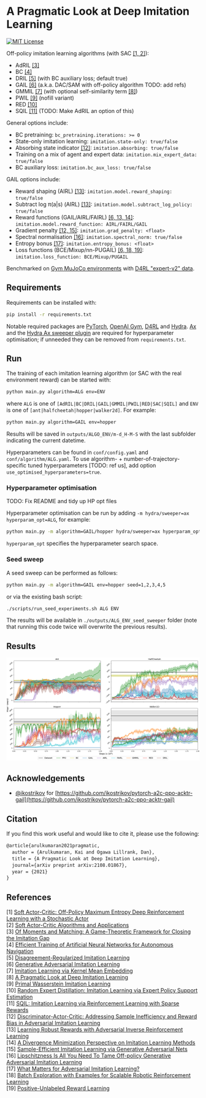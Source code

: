 # A Pragmatic Look at Deep Imitation Learning

[![MIT License](https://img.shields.io/badge/license-MIT-blue.svg)](LICENSE.md)

Off-policy imitation learning algorithms (with SAC [[1, 2]](#references)):

- AdRIL [[3]](#references)
- BC [[4]](#references)
- DRIL [[5]](#references) (with BC auxiliary loss; default true)
- GAIL [[6]](#references) (a.k.a. DAC/SAM with off-policy algorithm TODO: add refs)
- GMMIL [[7]](#references) (with optional self-similarity term [[8]](#references))
- PWIL [[9]](#references) (nofill variant)
- RED [[10]](#references)
- SQIL [[11]](#references) (TODO: Make AdRIL an option of this)

General options include:

- BC pretraining: `bc_pretraining.iterations: >= 0`
- State-only imitation learning: `imitation.state-only: true/false`
- Absorbing state indicator [[12]](#references): `imitation.absorbing: true/false`
- Training on a mix of agent and expert data: `imitation.mix_expert_data: true/false`
- BC auxiliary loss: `imitation.bc_aux_loss: true/false`

GAIL options include:

- Reward shaping (AIRL) [[13]](#references): `imitation.model.reward_shaping: true/false`
- Subtract log π(a|s) (AIRL) [[13]](#references): `imitation.model.subtract_log_policy: true/false`
- Reward functions (GAIL/AIRL/FAIRL) [[6, 13, 14]](#references): `imitation.model.reward_function: AIRL/FAIRL/GAIL`
- Gradient penalty [[12, 15]](#references): `imitation.grad_penalty: <float>`
- Spectral normalisation [[16]](#references): `imitation.spectral_norm: true/false`
- Entropy bonus [[17]](#references): `imitation.entropy_bonus: <float>`
- Loss functions (BCE/Mixup/nn-PUGAIL) [[6, 18, 19]](#references): `imitation.loss_function: BCE/Mixup/PUGAIL`

Benchmarked on [Gym MuJoCo environments](https://www.gymlibrary.dev/environments/mujoco/) with [D4RL "expert-v2" data](https://github.com/Farama-Foundation/D4RL/wiki/Tasks#gym).

## Requirements

Requirements can be installed with:
```sh
pip install -r requirements.txt
```
Notable required packages are [PyTorch](https://pytorch.org/), [OpenAI Gym](https://gym.openai.com/), [D4RL](https://github.com/Farama-Foundation/D4RL) and [Hydra](https://hydra.cc/). [Ax](https://ax.dev/) and the [Hydra Ax sweeper plugin](https://hydra.cc/docs/next/plugins/ax_sweeper/) are required for hyperparameter optimisation; if unneeded they can be removed from `requirements.txt`.

## Run

The training of each imitation learning algorithm (or SAC with the real environment reward) can be started with:
```sh
python main.py algorithm=ALG env=ENV
```
where `ALG` is one of `[AdRIL|BC|DRIL|GAIL|GMMIL|PWIL|RED|SAC|SQIL]` and `ENV` is one of `[ant|halfcheetah|hopper|walker2d]`. For example:
```sh
python main.py algorithm=GAIL env=hopper
```
Results will be saved in `outputs/ALGO_ENV/m-d_H-M-S` with the last subfolder indicating the current datetime.

Hyperparameters can be found in `conf/config.yaml` and `conf/algorithm/ALG.yaml`. To use algorithm- + number-of-trajectory-specific tuned hyperparameters [TODO: ref us], add option `use_optimised_hyperparameters=true`.

### Hyperparameter optimisation

TODO: Fix README and tidy up HP opt files

Hyperparameter optimisation can be run by adding `-m hydra/sweeper=ax hyperparam_opt=ALG`, for example:
```sh
python main.py -m algorithm=GAIL/hopper hydra/sweeper=ax hyperparam_opt=GAIL
```
`hyperparam_opt` specifies the hyperparameter search space.

### Seed sweep

A seed sweep can be performed as follows:
```sh
python main.py -m algorithm=GAIL env=hopper seed=1,2,3,4,5 
```
or via the existing bash script:
```sh
./scripts/run_seed_experiments.sh ALG ENV
```

The results will be available in `./outputs/ALG_ENV_seed_sweeper` folder (note that running this code twice will overwrite the previous results).

## Results

![PyBullet results](figures/pybullet.png) 

## Acknowledgements

- [@ikostrikov](https://github.com/ikostrikov) for [https://github.com/ikostrikov/pytorch-a2c-ppo-acktr-gail](https://github.com/ikostrikov/pytorch-a2c-ppo-acktr-gail)

## Citation

If you find this work useful and would like to cite it, please use the following:

```tex
@article{arulkumaran2021pragmatic,
  author = {Arulkumaran, Kai and Ogawa Lillrank, Dan},
  title = {A Pragmatic Look at Deep Imitation Learning},
  journal={arXiv preprint arXiv:2108.01867},
  year = {2021}
}
```

## References

[1] [Soft Actor-Critic: Off-Policy Maximum Entropy Deep Reinforcement Learning with a Stochastic Actor](https://arxiv.org/abs/1801.01290)  
[2] [Soft Actor-Critic Algorithms and Applications](https://arxiv.org/abs/1812.05905)  
[3] [Of Moments and Matching: A Game-Theoretic Framework for Closing the Imitation Gap](https://arxiv.org/abs/2103.03236)  
[4] [Efficient Training of Artificial Neural Networks for Autonomous Navigation](https://www.mitpressjournals.org/doi/abs/10.1162/neco.1991.3.1.88?journalCode=neco)  
[5] [Disagreement-Regularized Imitation Learning](https://openreview.net/forum?id=rkgbYyHtwB)  
[6] [Generative Adversarial Imitation Learning](https://arxiv.org/abs/1606.03476)  
[7] [Imitation Learning via Kernel Mean Embedding](https://www.aaai.org/ocs/index.php/AAAI/AAAI18/paper/viewPaper/16807)  
[8] [A Pragmatic Look at Deep Imitation Learning](https://arxiv.org/abs/2108.01867)  
[9] [Primal Wasserstein Imitation Learning](https://arxiv.org/abs/2006.04678)  
[10] [Random Expert Distillation: Imitation Learning via Expert Policy Support Estimation](https://arxiv.org/abs/1905.06750)  
[11] [SQIL: Imitation Learning via Reinforcement Learning with Sparse Rewards](https://arxiv.org/abs/1905.11108)  
[12] [Discriminator-Actor-Critic: Addressing Sample Inefficiency and Reward Bias in Adversarial Imitation Learning](https://arxiv.org/abs/1809.02925)  
[13] [Learning Robust Rewards with Adversarial Inverse Reinforcement Learning](https://arxiv.org/abs/1710.11248)  
[14] [A Divergence Minimization Perspective on Imitation Learning Methods](https://arxiv.org/abs/1911.02256)  
[15] [Sample-Efficient Imitation Learning via Generative Adversarial Nets](https://arxiv.org/abs/1809.02064)  
[16] [Lipschitzness Is All You Need To Tame Off-policy Generative Adversarial Imitation Learning](https://arxiv.org/abs/2006.16785)  
[17] [What Matters for Adversarial Imitation Learning?](https://arxiv.org/abs/2106.00672)  
[18] [Batch Exploration with Examples for Scalable Robotic Reinforcement Learning](https://arxiv.org/abs/2010.11917)  
[19] [Positive-Unlabeled Reward Learning](https://arxiv.org/abs/1911.00459)  
